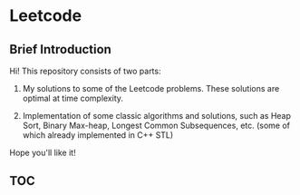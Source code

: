 # Leetcode

## Brief Introduction

Hi! This repository consists of two parts:

1. My solutions to some of the Leetcode problems. These solutions are optimal at time complexity.

2. Implementation of some classic algorithms and solutions, such as Heap Sort, Binary Max-heap, Longest Common Subsequences, etc. (some of which already implemented in C++ STL)

Hope you'll like it!

## TOC
